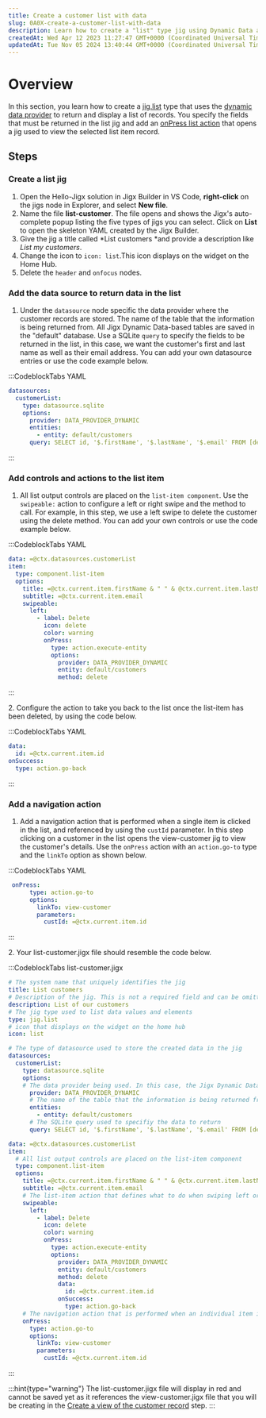 ```yaml
---
title: Create a customer list with data
slug: 0A0X-create-a-customer-list-with-data
description: Learn how to create a "list" type jig using Dynamic Data and effectively display a list of records. Our comprehensive document outlines easy-to-follow steps to help you create the jig, add a data source, configure controls and actions for each list item, 
createdAt: Wed Apr 12 2023 11:27:47 GMT+0000 (Coordinated Universal Time)
updatedAt: Tue Nov 05 2024 13:40:44 GMT+0000 (Coordinated Universal Time)
---
```


# Overview

In this section, you learn how to create a [jig.list]() type that uses the [dynamic data provider](<./../../../Building Apps with Jigx/Data/Data Providers/Dynamic Data.md>) to return and display a list of records. You specify the fields that must be returned in the list jig and add an [onPress list action]() that opens a jig used to view the selected list item record.

## Steps

### Create a list jig

1. Open the Hello-Jigx solution in Jigx Builder in VS Code, **right-click** on the jigs node in Explorer, and select **New file**.
2. Name the file **list-customer**. The file opens and shows the Jigx's auto-complete popup listing the five types of jigs you can select. Click on **List** to open the skeleton YAML created by the Jigx Builder.
3. Give the jig a title called *List customers *and provide a description like *List my customers*.
4. Change the icon to `icon: list`.This icon displays on the widget on the Home Hub.
5. Delete the `header` and `onfocus` nodes.

### Add the data source to return data in the list

1. Under the `datasource` node specific the data provider where the customer records are stored. The name of the table that the information is being returned from. All Jigx Dynamic Data-based tables are saved in the "default" database.  Use a SQLite `query` to specify the fields to be returned in the list, in this case, we want the customer's first and last name as well as their email address.  You can add your own datasource entries or use the code example below.

:::CodeblockTabs
YAML

```yaml
datasources:
  customerList: 
    type: datasource.sqlite
    options:
      provider: DATA_PROVIDER_DYNAMIC
      entities:
        - entity: default/customers  
      query: SELECT id, '$.firstName', '$.lastName', '$.email' FROM [default/customers] 
```
:::

### Add controls and actions to the list item

1. All list output controls are placed on the `list-item component`.  Use the `swipeable:` action to configure a left or right swipe and the method to call. For example, in this step, we use a left swipe to delete the customer using the delete method. You can add your own controls or use the code example below.

:::CodeblockTabs
YAML

```yaml
data: =@ctx.datasources.customerList
item:
  type: component.list-item
  options:
    title: =@ctx.current.item.firstName & " " & @ctx.current.item.lastName 
    subtitle: =@ctx.current.item.email
    swipeable:
      left:
        - label: Delete
          icon: delete
          color: warning
          onPress: 
            type: action.execute-entity
            options:
              provider: DATA_PROVIDER_DYNAMIC
              entity: default/customers
              method: delete
```
:::

2\. Configure the action to take you back to the list once the list-item has been deleted, by using the code below.

:::CodeblockTabs
YAML

```yaml
data: 
  id: =@ctx.current.item.id
onSuccess: 
  type: action.go-back  
```
:::

### Add a navigation action

1. Add a navigation action that is performed when a single item is clicked in the list, and referenced by using the `custId` parameter. In this step clicking on a customer in the list opens the view-customer jig to view the customer's details. Use the `onPress` action with an `action.go-to` type and the `linkTo` option as shown below.

:::CodeblockTabs
YAML

```yaml
 onPress: 
      type: action.go-to
      options:
        linkTo: view-customer       
        parameters:
          custId: =@ctx.current.item.id
```
:::

2\. Your list-customer.jigx file should resemble the code below.

:::CodeblockTabs
list-customer.jigx

```yaml
# The system name that uniquely identifies the jig
title: List customers
# Description of the jig. This is not a required field and can be omitted.
description: List of our customers
# The jig type used to list data values and elements
type: jig.list
# icon that displays on the widget on the home hub
icon: list

# The type of datasource used to store the created data in the jig
datasources:
  customerList: 
    type: datasource.sqlite
    options:
    # The data provider being used. In this case, the Jigx Dynamic Data provider
      provider: DATA_PROVIDER_DYNAMIC
      # The name of the table that the information is being returned from. All Dynamic Data-based tables are saved in the "default" database.
      entities:
        - entity: default/customers
      # The SQLite query used to specifiy the data to return  
      query: SELECT id, '$.firstName', '$.lastName', '$.email' FROM [default/customers] 

data: =@ctx.datasources.customerList
item:
  # All list output controls are placed on the list-item component
  type: component.list-item
  options:
    title: =@ctx.current.item.firstName & " " & @ctx.current.item.lastName 
    subtitle: =@ctx.current.item.email
    # The list-item action that defines what to do when swiping left or right on the item
    swipeable:
      left:
        - label: Delete
          icon: delete
          color: warning
          onPress: 
            type: action.execute-entity
            options:
              provider: DATA_PROVIDER_DYNAMIC
              entity: default/customers
              method: delete
              data: 
                id: =@ctx.current.item.id
              onSuccess: 
                type: action.go-back  
    # The navigation action that is performed when an individual item is tapped in the list, in this instance to view the customer details
    onPress: 
      type: action.go-to
      options:
        linkTo: view-customer       
        parameters:
          custId: =@ctx.current.item.id
```
:::

:::hint{type="warning"}
The list-customer.jigx file will display in red and cannot be saved yet as it references the view-customer.jigx file that you will be creating in the [Create a view of the customer record](<./Create a view of the customer record.md>) step.
:::

